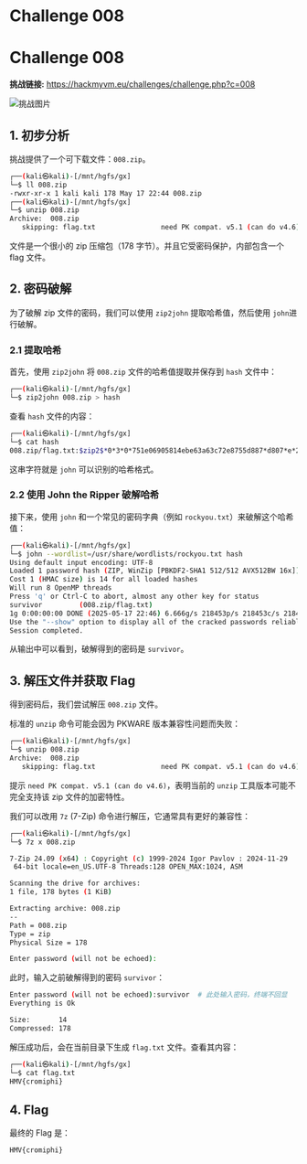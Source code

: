 # Challenge 008

# Challenge 008

**挑战链接:** https://hackmyvm.eu/challenges/challenge.php?c=008

![挑战图片](https://7r1umphk.github.io/image/20250518104404775.webp)

## 1. 初步分析

挑战提供了一个可下载文件：`008.zip`。

```bash
┌──(kali㉿kali)-[/mnt/hgfs/gx]
└─$ ll 008.zip      
-rwxr-xr-x 1 kali kali 178 May 17 22:44 008.zip
┌──(kali㉿kali)-[/mnt/hgfs/gx]
└─$ unzip 008.zip     
Archive:  008.zip
   skipping: flag.txt                need PK compat. v5.1 (can do v4.6)
```
文件是一个很小的 zip 压缩包（178 字节）。并且它受密码保护，内部包含一个 flag 文件。

## 2. 密码破解

为了破解 zip 文件的密码，我们可以使用 `zip2john` 提取哈希值，然后使用 `john`进行破解。

### 2.1 提取哈希

首先，使用 `zip2john` 将 `008.zip` 文件的哈希值提取并保存到 `hash` 文件中：

```bash
┌──(kali㉿kali)-[/mnt/hgfs/gx]
└─$ zip2john 008.zip > hash
```

查看 `hash` 文件的内容：

```bash
┌──(kali㉿kali)-[/mnt/hgfs/gx]
└─$ cat hash 
008.zip/flag.txt:$zip2$*0*3*0*751e06905814ebe63a63c72e8755d887*d807*e*25e3c7613e997071cd21a2163883*ba4cf18e59493b2515da*$/zip2$:flag.txt:008.zip:008.zip
```
这串字符就是 `john` 可以识别的哈希格式。

### 2.2 使用 John the Ripper 破解哈希

接下来，使用 `john` 和一个常见的密码字典（例如 `rockyou.txt`）来破解这个哈希值：

```bash
┌──(kali㉿kali)-[/mnt/hgfs/gx]
└─$ john --wordlist=/usr/share/wordlists/rockyou.txt hash
Using default input encoding: UTF-8
Loaded 1 password hash (ZIP, WinZip [PBKDF2-SHA1 512/512 AVX512BW 16x])
Cost 1 (HMAC size) is 14 for all loaded hashes
Will run 8 OpenMP threads
Press 'q' or Ctrl-C to abort, almost any other key for status
survivor         (008.zip/flag.txt)     
1g 0:00:00:00 DONE (2025-05-17 22:46) 6.666g/s 218453p/s 218453c/s 218453C/s 123456..eatme1
Use the "--show" option to display all of the cracked passwords reliably
Session completed.
```
从输出中可以看到，破解得到的密码是 `survivor`。

## 3. 解压文件并获取 Flag

得到密码后，我们尝试解压 `008.zip` 文件。

标准的 `unzip` 命令可能会因为 PKWARE 版本兼容性问题而失败：
```bash
┌──(kali㉿kali)-[/mnt/hgfs/gx]
└─$ unzip 008.zip     
Archive:  008.zip
   skipping: flag.txt                need PK compat. v5.1 (can do v4.6)
```
提示 `need PK compat. v5.1 (can do v4.6)`，表明当前的 `unzip` 工具版本可能不完全支持该 zip 文件的加密特性。

我们可以改用 `7z` (7-Zip) 命令进行解压，它通常具有更好的兼容性：
```bash
┌──(kali㉿kali)-[/mnt/hgfs/gx]
└─$ 7z x 008.zip

7-Zip 24.09 (x64) : Copyright (c) 1999-2024 Igor Pavlov : 2024-11-29
 64-bit locale=en_US.UTF-8 Threads:128 OPEN_MAX:1024, ASM

Scanning the drive for archives:
1 file, 178 bytes (1 KiB)

Extracting archive: 008.zip
--
Path = 008.zip
Type = zip
Physical Size = 178

Enter password (will not be echoed):
```
此时，输入之前破解得到的密码 `survivor`：
```bash
Enter password (will not be echoed):survivor  # 此处输入密码，终端不回显
Everything is Ok

Size:       14
Compressed: 178
```
解压成功后，会在当前目录下生成 `flag.txt` 文件。查看其内容：
```bash
┌──(kali㉿kali)-[/mnt/hgfs/gx]
└─$ cat flag.txt 
HMV{cromiphi}
```

## 4. Flag

最终的 Flag 是：
```
HMV{cromiphi}
```
